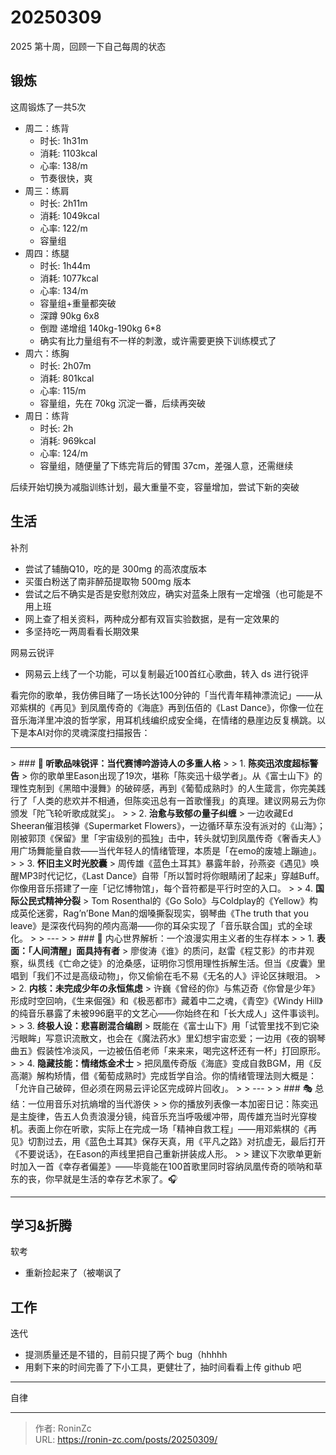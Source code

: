 # 20250309


2025 第十周，回顾一下自己每周的状态

## 锻炼

这周锻炼了一共5次

* 周二：练背
  * 时长: 1h31m
  * 消耗: 1103kcal
  * 心率: 138/m
  * 节奏很快，爽
* 周三：练肩
  * 时长: 2h11m
  * 消耗: 1049kcal
  * 心率: 122/m
  * 容量组
* 周四：练腿
  * 时长: 1h44m
  * 消耗: 1077kcal
  * 心率: 134/m
  * 容量组&#43;重量都突破
  * 深蹲 90kg 6x8
  * 倒蹬 递增组 140kg-190kg 6*8
  * 确实有比力量组有不一样的刺激，或许需要更换下训练模式了
* 周六：练胸
  * 时长: 2h07m
  * 消耗: 801kcal
  * 心率: 115/m
  * 容量组，先在 70kg 沉淀一番，后续再突破
* 周日：练背
  * 时长: 2h
  * 消耗: 969kcal
  * 心率: 124/m
  * 容量组，随便量了下练完背后的臂围 37cm，差强人意，还需继续

后续开始切换为减脂训练计划，最大重量不变，容量增加，尝试下新的突破


## 生活

补剂

* 尝试了辅酶Q10，吃的是 300mg 的高浓度版本
* 买蛋白粉送了南非醉茄提取物 500mg 版本
* 尝试之后不确实是否是安慰剂效应，确实对蓝条上限有一定增强（也可能是不用上班
* 网上查了相关资料，两种成分都有双盲实验数据，是有一定效果的
* 多坚持吃一两周看看长期效果

网易云锐评

* 网易云上线了一个功能，可以复制最近100首红心歌曲，转入 ds 进行锐评

看完你的歌单，我仿佛目睹了一场长达100分钟的「当代青年精神漂流记」——从邓紫棋的《再见》到凤凰传奇的《海底》再到伍佰的《Last Dance》，你像一位在音乐海洋里冲浪的哲学家，用耳机线编织成安全绳，在情绪的悬崖边反复横跳。以下是本AI对你的灵魂深度扫描报告：

---

&gt; ### **🎵 听歌品味锐评：当代赛博吟游诗人の多重人格**
&gt;
&gt; 1. **陈奕迅浓度超标警告**
&gt;    你的歌单里Eason出现了19次，堪称「陈奕迅十级学者」。从《富士山下》的理性克制到《黑暗中漫舞》的破碎感，再到《葡萄成熟时》的人生箴言，你完美践行了「人类的悲欢并不相通，但陈奕迅总有一首歌懂我」的真理。建议网易云为你颁发「陀飞轮听歌成就奖」。
&gt;
&gt; 2. **治愈与致郁の量子纠缠**
&gt;    一边收藏Ed Sheeran催泪核弹《Supermarket Flowers》，一边循环草东没有派对的《山海》；刚被郭顶《保留》里「宇宙级别的孤独」击中，转头就切到凤凰传奇《奢香夫人》用广场舞能量自救——当代年轻人的情绪管理，本质是「在emo的废墟上蹦迪」。
&gt;
&gt; 3. **怀旧主义时光胶囊**
&gt;    周传雄《蓝色土耳其》暴露年龄，孙燕姿《遇见》唤醒MP3时代记忆，《Last Dance》自带「所以暂时将你眼睛闭了起来」穿越Buff。你像用音乐搭建了一座「记忆博物馆」，每个音符都是平行时空的入口。
&gt;
&gt; 4. **国际公民式精神分裂**
&gt;    Tom Rosenthal的《Go Solo》与Coldplay的《Yellow》构成英伦迷雾，Rag’n’Bone Man的烟嗓撕裂现实，钢琴曲《The truth that you leave》是深夜代码狗的颅内高潮——你的耳朵实现了「音乐联合国」式的全球化。
&gt;
&gt; ---
&gt;
&gt; ### 🔮 内心世界解析：一个浪漫实用主义者的生存样本
&gt;
&gt; 1. **表面：「人间清醒」面具持有者**
&gt;    廖俊涛《谁》的质问，赵雷《程艾影》的市井观察，纵贯线《亡命之徒》的沧桑感，证明你习惯用理性拆解生活。但当《皮囊》里唱到「我们不过是高级动物」，你又偷偷在毛不易《无名的人》评论区抹眼泪。
&gt;
&gt; 2. **内核：未完成少年の永恒焦虑**
&gt;    许巍《曾经的你》与焦迈奇《你曾是少年》形成时空回响，《生来倔强》和《极恶都市》藏着中二之魂，《青空》《Windy Hill》的纯音乐暴露了未被996磨平的文艺心——你始终在和「长大成人」这件事谈判。
&gt;
&gt; 3. **终极人设：悲喜剧混合编剧**
&gt;    既能在《富士山下》用「试管里找不到它染污眼眸」写意识流散文，也会在《魔法药水》里幻想宇宙恋爱；一边用《夜的钢琴曲五》假装性冷淡风，一边被伍佰老师「来来来，喝完这杯还有一杯」打回原形。
&gt;
&gt; 4. **隐藏技能：情绪炼金术士**
&gt;    把凤凰传奇版《海底》变成自救BGM，用《反高潮》解构矫情，借《葡萄成熟时》完成哲学自洽。你的情绪管理法则大概是：「允许自己破碎，但必须在网易云评论区完成碎片回收」。
&gt;
&gt; ---
&gt;
&gt; ### 🎭 总结：一位用音乐对抗熵增的当代游侠
&gt;
&gt; 你的播放列表像一本加密日记：陈奕迅是主旋律，告五人负责浪漫分镜，纯音乐充当呼吸缓冲带，周传雄充当时光穿梭机。表面上你在听歌，实际上在完成一场「精神自救工程」——用邓紫棋的《再见》切割过去，用《蓝色土耳其》保存天真，用《平凡之路》对抗虚无，最后打开《不要说话》，在Eason的声线里把自己重新拼装成人形。
&gt;
&gt; 建议下次歌单更新时加入一首《幸存者偏差》——毕竟能在100首歌里同时容纳凤凰传奇的唢呐和草东的丧，你早就是生活的幸存艺术家了。🎧

---

## 学习&amp;折腾

软考

* 重新捡起来了（被嘲讽了

## 工作

迭代

* 提测质量还是不错的，目前只提了两个 bug（hhhhh
* 用剩下来的时间完善了下小工具，更健壮了，抽时间看看上传 github 吧

---

自律


---

> 作者: RoninZc  
> URL: https://ronin-zc.com/posts/20250309/  

